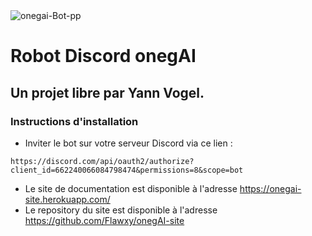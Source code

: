 <img src="https://i.ibb.co/V9PmY6z/onegai-Bot-pp.png" alt="onegai-Bot-pp">

# Robot Discord onegAI
## Un projet libre par Yann Vogel.
### Instructions d'installation

-  Inviter le bot sur votre serveur Discord via ce lien :

`https://discord.com/api/oauth2/authorize?client_id=662240066084798474&permissions=8&scope=bot`

-  Le site de documentation est disponible à l'adresse https://onegai-site.herokuapp.com/
-  Le repository du site est disponible à l'adresse https://github.com/Flawxy/onegAI-site
